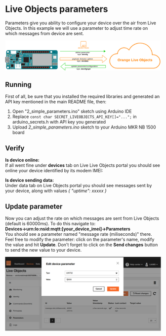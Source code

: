 # Live Objects parameters

Parameters give you ability to configure your device over the air from Live Objects. In this example we will use a parameter to adjust time rate on which messages from device are sent.

![diagram](img/parameter_diagram.png)

## Running
First of all, be sure that you installed the required libraries and generated an API key mentioned in the main README file, then:
1. Open "2_simple_parameters.ino" sketch using Arduino IDE
2. Replace ```const char SECRET_LIVEOBJECTS_API_KEY[]="...";``` in arduino_secrets.h with API key you generated
3. Upload *2_simple_parameters.ino* sketch to your Arduino MKR NB 1500 board


## Verify
**Is device online:**<br>
If all went fine under **devices** tab on Live Live Objects portal you should see online your device identified by its modem IMEI:

**Is device sending data:**<br>
Under data tab on Live Objects portal you should see messages sent by your device, along with values *{ "uptime": xxxxx }*

## Update parameter
Now you can adjust the rate on which messages are sent from Live Objects (default is 60000ms). To do this navigate to:<br>
**Devices->urn:lo:nsid:mqtt:[your_device_imei]->Parameters** <br>
You should see a parameter named "message rate (miliseconds)" there. Feel free to modify the parameter: click on the parameter's name, modify the value and hit **Update**. Don't forget to click on the **Send changes** button to send the new value to your device.

![parameter](img/parameter.png)
